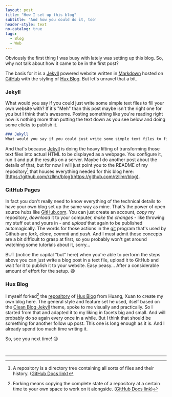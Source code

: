 ```yaml
---
layout: post
title: "How I set up this blog"
subtitle: 'And how you could do it, too'
header-style: text
no-catalog: true
tags:
  - Blog
  - Web
---
```


Obviously the first thing I was busy with lately was setting up this blog. So, why not talk about how it came to be in the first post?

The basis for it is a [Jekyll](https://jekyllrb.com/) powered website written in [Markdown](https://www.markdownguide.org/) hosted on [GitHub](https://pages.github.com/) with the styling of [Hux Blog](https://huangxuan.me/). But let's unravel that a bit.

### Jekyll

What would you say if you could just write some simple text files to fill your own website with? If it's "Meh" than this post maybe isn't the right one for you but I think that's awesome. Posting something like you're reading right now is nothing more than putting the text down as you see below and doing some clicks to publish it.

```markdown
### Jekyll
What would you say if you could just write some simple text files to fill your own website with? If it's "Meh" than this post maybe isn't the right one for you, but I think that's awesome. Posting something like you're reading right now is nothing more than putting the text down like below and doing some clicks to publish it.
```

And that's because [Jekyll](https://jekyllrb.com/) is doing the heavy lifting of transforming those text files into actual HTML to be displayed as a webpage. You configure it, run it and put the results on a server. Maybe I do another post about the details of that, but for now I will just point you to the README of my repository[^repo] that houses everything needed for this blog here: [https://github.com/rzllmr/blog](https://github.com/rzllmr/blog).

### GitHub Pages

In fact you don't really need to know everything of the technical details to have your own blog set up the same way as mine. That's the power of open source hubs like [GitHub.com](https://github.com/). You can just create an account, *copy* my repository, *download* it to your computer, *make the changes* - like throwing my stuff out and yours in - and *upload* that again to be published automagically. The words for those actions in the [git](https://git-scm.com/) program that's used by Github are *fork*, *clone*, *commit* and *push*. And I must admit those concepts are a bit difficult to grasp at first, so you probably won't get around watching some tutorials about it, sorry...

BUT (notice the capital "but" here) when you're able to perform the steps above you can just write a blog post in a text file, upload it to GitHub and wait for it to publish it to your website. Easy peasy... After a considerable amount of effort for the setup. :sweat_smile:

### Hux Blog

I myself forked[^fork] the [repository](https://github.com/Huxpro/huxpro.github.io) of [Hux Blog](https://huangxuan.me/) from Huang, Xuan to create my own blog here. The general style and feature set he used, itself based on the [Clean Blog Jekyll](https://github.com/StartBootstrap/startbootstrap-clean-blog-jekyll) theme, spoke to me visually and practically. So I started from that and adapted it to my liking in facets big and small. And will probably do so again every once in a while. But I think that should be something for another follow up post. This one is long enough as it is. And I already spend too much time writing it.

So, see you next time! :wink:

<br>

---
[^repo]: A repository is a directory tree containing all sorts of files and their history. ([GitHub Docs link](https://docs.github.com/en/repositories/creating-and-managing-repositories/about-repositories))
[^fork]: Forking means copying the complete state of a repository at a certain time to your own space to work on it alongside. ([GitHub Docs link](https://docs.github.com/en/pull-requests/collaborating-with-pull-requests/working-with-forks/fork-a-repo))
